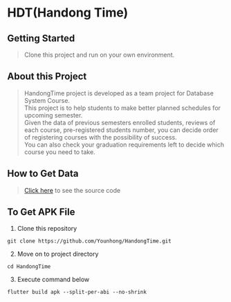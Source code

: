 # HDT(Handong Time)

## Getting Started
> Clone this project and run on your own environment.

## About this Project
> HandongTime project is developed as a team project for Database System Course.   
This project is to help students to make better planned schedules for upcoming semester.   
Given the data of previous semesters enrolled students, reviews of each course, pre-registered students number, you can decide order of registering courses with the possibility of success.   
You can also check your graduation requirements left to decide which course you need to take.

## How to Get Data
> [Click here](https://github.com/PyoJunCode/DB2020) to see the source code

## To Get APK File
1. Clone this repository

```
git clone https://github.com/Younhong/HandongTime.git
```

2. Move on to project directory

```
cd HandongTime
```

3. Execute command below

```
flutter build apk --split-per-abi --no-shrink
```

